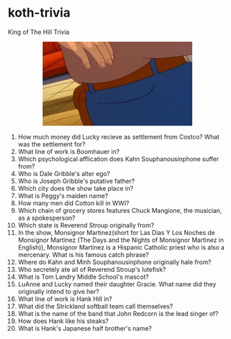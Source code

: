 # koth-trivia
King of The Hill Trivia
<p align="center">
  <img src="https://github.com/joshir/koth-trivia/blob/fe52abc0667f3aaf8b05f0bd3dd932b4aeeaa847/Pocketsand.webp" alt="dale gribble throwing sand"/>
</p>

1. How much money did Lucky recieve as settlement from Costco? What was the settlement for?
2. What line of work is Boomhauer in?
3. Which psychological afflication does Kahn Souphanousinphone suffer from?
4. Who is Dale Gribble's alter ego?
5. Who is Joseph Gribble's putative father?
6. Which city does the show take place in?
7. What is Peggy's maiden name?
8. How many men did Cotton kill in WWI?
9. Which chain of grocery stores features Chuck Mangione, the musician, as a spokesperson?
10. Which state is Reverend Stroup originally from?
11. In the show, Monsignor Martinez(short for Las Dias Y Los Noches de Monsignor Martinez (The Days and the Nights of Monsignor Martinez in English)), Monsignor Martinez is a Hispanic Catholic priest who is also a mercenary. What is his famous catch phrase?
12. Where do Kahn and Minh Souphanousinphone originally hale from?
13. Who secretely ate all of Reverend Stroup's lutefisk?
14. What is Tom Landry Middle School's mascot?
15. LuAnne and Lucky named their daughter Gracie. What name did they originally intend to give her?
16. What line of work is Hank Hill in?
17. What did the Strickland softball team call themselves?
18. What is the name of the band that John Redcorn is the lead singer of?
19. How does Hank like his steaks?
20. What is Hank's Japanese half brother's name?
